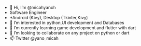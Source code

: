 - 👋 Hi, I’m @micahyanoh
- Software Engineer
- *Android (Kivy), Desktop (Tkinter,Kivy)
- 👀 I’m interested in python,UI development and Databases
- 🌱 I’m currently learning game development and flutter with dart
- 💞️ I’m looking to collaborate on any project on python or  dart
- 📫 Twitter @yano_micah

<!---
micahyanoh/micahyanoh is a ✨ special ✨ repository because its `README.md` (this file) appears on your GitHub profile.
You can click the Preview link to take a look at your changes.
--->
